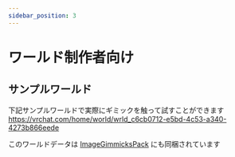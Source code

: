```yaml
---
sidebar_position: 3
---
```

# ワールド制作者向け

## サンプルワールド

下記サンプルワールドで実際にギミックを触って試すことができます  
https://vrchat.com/home/world/wrld_c6cb0712-e5bd-4c53-a340-4273b866eede

このワールドデータは [ImageGimmicksPack](/docs/Packages/ImageGimmicksPack/) にも同梱されています
